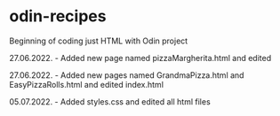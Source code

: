 # odin-recipes
Beginning of coding just HTML with Odin project

27.06.2022. - Added new page named pizzaMargherita.html and edited

27.06.2022. - Added new pages named GrandmaPizza.html and EasyPizzaRolls.html and edited index.html 

05.07.2022. - Added styles.css and edited all html files
